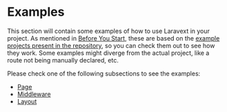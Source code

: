 # Examples

This section will contain some examples of how to use Laravext in your project. As mentioned in [Before You Start](/before-you-start), these are based on the [example projects present in the repository](https://github.com/ArthurYdalgo/laravext/tree/main/examples), so you can check them out to see how they work. Some examples might diverge from the actual project, like a route not being manually declared, etc.

Please check one of the following subsections to see the examples:

- [Page](examples/page.md)
- [Middleware](examples/middleware.md)
- [Layout](examples/layout.md)